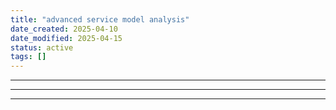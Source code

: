```yaml
---
title: "advanced service model analysis"
date_created: 2025-04-10
date_modified: 2025-04-15
status: active
tags: []
---
```


---

---

---


